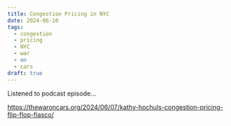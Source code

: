 ```yaml
---
title: Congestion Pricing in NYC
date: 2024-06-10
tags:
  - congestion
  - pricing
  - NYC
  - war
  - on
  - cars
draft: true
---
```


Listened to podcast episode...

https://thewaroncars.org/2024/06/07/kathy-hochuls-congestion-pricing-flip-flop-fiasco/
